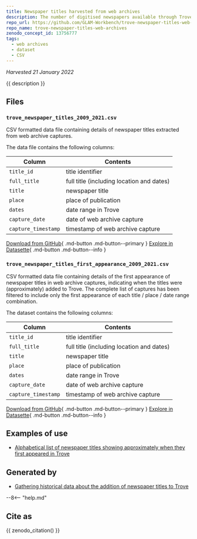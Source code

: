 ```yaml
---
title: Newspaper titles harvested from web archives
description: The number of digitised newspapers available through Trove has increased dramatically since 2009. Understanding when newspapers were added is important for historiographical purposes, but there's no data about this available directly from Trove. These datasets were created by harvesting information about newspaper titles in Trove from web archives.
repo_url: https://github.com/GLAM-Workbench/trove-newspaper-titles-web-archives
repo_name: trove-newspaper-titles-web-archives
zenodo_concept_id: 13756777
tags:
  - web archives
  - dataset
  - CSV
---
```

*Harvested 21 January 2022*

{{ description }}

## Files

### `trove_newspaper_titles_2009_2021.csv`

CSV formatted data file containing details of newspaper titles extracted from web archive captures.

The data file contains the following columns:

| Column | Contents |
|--------|----------|
`title_id` | title identifier
`full_title` | full title (including location and dates)
`title` | newspaper title
`place` | place of publication
`dates` | date range in Trove
`capture_date` | date of web archive capture
`capture_timestamp` | timestamp of web archive capture

[Download from GitHub](https://github.com/GLAM-Workbench/trove-newspaper-titles-web-archives/blob/master/trove_newspaper_titles_2009_2021.csv){ .md-button .md-button--primary } [Explore in Datasette](https://glam-workbench.net/datasette-lite/?csv=https://github.com/GLAM-Workbench/trove-newspaper-titles-web-archives/blob/master/trove_newspaper_titles_2009_2021.csv){ .md-button .md-button--info }

### `trove_newspaper_titles_first_appearance_2009_2021.csv`

CSV formatted data file containing details of the first appearance of newspaper titles in web archive captures, indicating when the titles were (approximately) added to Trove. The complete list of captures has been filtered to include only the first appearance of each title / place / date range combination.

The dataset contains the following columns:

| Column | Contents |
|--------|----------|
`title_id` | title identifier
`full_title` | full title (including location and dates)
`title` | newspaper title
`place` | place of publication
`dates` | date range in Trove
`capture_date` | date of web archive capture
`capture_timestamp` | timestamp of web archive capture

[Download from GitHub](https://github.com/GLAM-Workbench/trove-newspaper-titles-web-archives/blob/master/trove_newspaper_titles_first_appearance_2009_2021.csv){ .md-button .md-button--primary }  [Explore in Datasette](https://glam-workbench.net/datasette-lite/?csv=https://github.com/GLAM-Workbench/trove-newspaper-titles-web-archives/blob/master/trove_newspaper_titles_first_appearance_2009_2021.csv){ .md-button .md-button--info }

## Examples of use

* [Alphabetical list of newspaper titles showing approximately when they first appeared in Trove](https://github.com/GLAM-Workbench/trove-newspaper-titles-web-archives/blob/main/titles_list.md)

## Generated by

* [Gathering historical data about the addition of newspaper titles to Trove](historical-data-newspaper-titles.md) 


--8<-- "help.md"

## Cite as

{{ zenodo_citation() }}